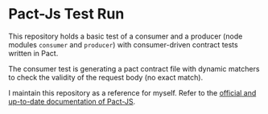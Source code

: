 # Pact-Js Test Run
This repository holds a basic test of a consumer and a producer (node modules `consumer` and `producer`) with consumer-driven contract tests written in Pact.

The consumer test is generating a pact contract file with dynamic matchers to check the validity of the request body (no exact match).

I maintain this repository as a reference for myself. Refer to the [official and up-to-date documentation of Pact-JS](https://github.com/pact-foundation/pact-js).
